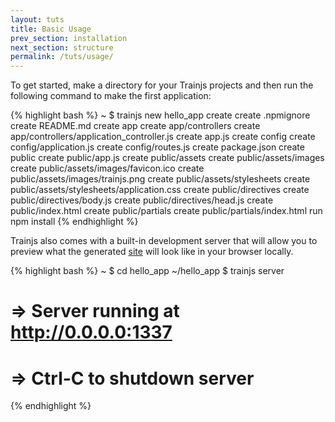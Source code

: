 ```yaml
---
layout: tuts
title: Basic Usage
prev_section: installation
next_section: structure
permalink: /tuts/usage/
---
```


To get started, make a directory for your Trainjs projects and then
run the following command to make the first application:

{% highlight bash %}
~ $ trainjs new hello_app
	  create
	  create  .npmignore
	  create  README.md
	  create  app
	  create  app/controllers
	  create  app/controllers/application_controller.js
	  create  app.js
	  create  config
	  create  config/application.js
	  create  config/routes.js
	  create  package.json
	  create  public
	  create  public/app.js
	  create  public/assets
	  create  public/assets/images
	  create  public/assets/images/favicon.ico
	  create  public/assets/images/trainjs.png
	  create  public/assets/stylesheets
	  create  public/assets/stylesheets/application.css
	  create  public/directives
	  create  public/directives/body.js
	  create  public/directives/head.js
	  create  public/index.html
	  create  public/partials
	  create  public/partials/index.html
		 run  npm install
{% endhighlight %}

Trainjs also comes with a built-in development server that will allow you to
preview what the generated <a href="http://demo.nodeontrain.xyz" target="_blank">site</a> will look like in your browser locally.

{% highlight bash %}
~ $ cd hello_app
~/hello_app $ trainjs server
# => Server running at http://0.0.0.0:1337
# => Ctrl-C to shutdown server

{% endhighlight %}
